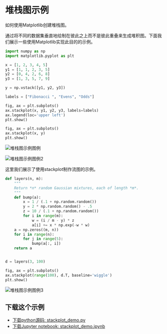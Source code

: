 # 堆栈图示例

如何使用Matplotlib创建堆栈图。

通过将不同的数据集垂直地绘制在彼此之上而不是彼此重叠来生成堆积图。下面我们展示一些使用Matplotlib实现此目的的示例。

```python
import numpy as np
import matplotlib.pyplot as plt

x = [1, 2, 3, 4, 5]
y1 = [1, 1, 2, 3, 5]
y2 = [0, 4, 2, 6, 8]
y3 = [1, 3, 5, 7, 9]

y = np.vstack([y1, y2, y3])

labels = ["Fibonacci ", "Evens", "Odds"]

fig, ax = plt.subplots()
ax.stackplot(x, y1, y2, y3, labels=labels)
ax.legend(loc='upper left')
plt.show()

fig, ax = plt.subplots()
ax.stackplot(x, y)
plt.show()
```

![堆栈图示例图例](https://matplotlib.org/_images/sphx_glr_stackplot_demo_001.png)

![堆栈图示例图例2](https://matplotlib.org/_images/sphx_glr_stackplot_demo_002.png)

这里我们展示了使用stackplot制作流图的示例。

```python
def layers(n, m):
    """
    Return *n* random Gaussian mixtures, each of length *m*.
    """
    def bump(a):
        x = 1 / (.1 + np.random.random())
        y = 2 * np.random.random() - .5
        z = 10 / (.1 + np.random.random())
        for i in range(m):
            w = (i / m - y) * z
            a[i] += x * np.exp(-w * w)
    a = np.zeros((m, n))
    for i in range(n):
        for j in range(5):
            bump(a[:, i])
    return a


d = layers(3, 100)

fig, ax = plt.subplots()
ax.stackplot(range(100), d.T, baseline='wiggle')
plt.show()
```

![堆栈图示例图例3](https://matplotlib.org/_images/sphx_glr_stackplot_demo_003.png)

## 下载这个示例

- [下载python源码: stackplot_demo.py](https://matplotlib.org/_downloads/stackplot_demo.py)
- [下载Jupyter notebook: stackplot_demo.ipynb](https://matplotlib.org/_downloads/stackplot_demo.ipynb)
